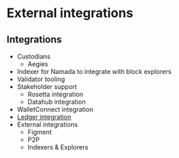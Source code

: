 # External integrations

## Integrations

* Custodians
  * Aegies
* Indexer for Namada to integrate with block explorers
* Validator tooling
* Stakeholder support
  * Rosetta integration
  * Datahub integration
* WalletConnect integration
* [Ledger integration](../masp/ledger-integration.md)
* External integrations
  * Figment
  * P2P
  * Indexers & Explorers
